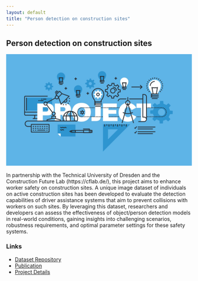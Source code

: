 ```yaml
---
layout: default
title: "Person detection on construction sites"
---
```


<h2>Person detection on construction sites</h2>
<img src="/assets/research_img/project1.jpg" alt="Person detection on construction sites" style="max-width:100%; height:auto;">
<p>In partnership with the Technical University of Dresden and the Construction Future Lab (https://cflab.de/), this project aims to enhance worker safety on construction sites. 
A unique image dataset of individuals on active construction sites has been developed to evaluate the detection capabilities of driver assistance systems that aim to prevent collisions with workers on such sites. By leveraging this dataset, researchers and developers can assess the effectiveness of object/person detection models in real-world conditions, gaining insights into challenging scenarios, robustness 
requirements, and optimal parameter settings for these safety systems.</p>

<h3>Links</h3>
<ul>
    <li><a href="https://github.com/aidresden/person_detection_construction_sites" target="_blank">Dataset Repository</a></li>
    <li><a href="https://github.com/aidresden/person_detection_construction_sites" target="_blank">Publication</a></li>
    <li><a href="https://github.com/aidresden/person_detection_construction_sites" target="_blank">Project Details</a></li>
</ul>

